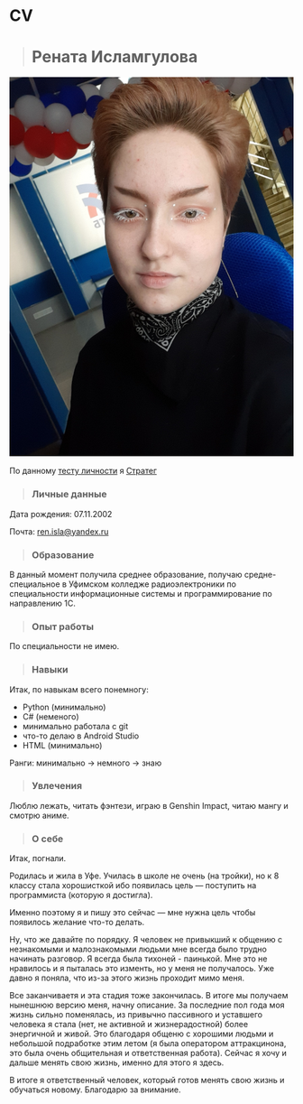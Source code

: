 # CV

> # Рената Исламгулова

![Да, это я!](20211022_160836.jpg)

По данному [тесту личности](https://www.16personalities.com/ru) я [Стратег](https://www.16personalities.com/ru/lichnost-intj "чета не виднааа")

> ### Личные данные

Дата рождения: 07.11.2002

Почта: ren.isla@yandex.ru

> ### Образование

В данный момент получила среднее образование, получаю средне-специальное в Уфимском колледже радиоэлектроники по специальности информационные системы и программирование по направлению 1С.

> ### Опыт работы

По специальности не имею. 

> ### Навыки

Итак, по навыкам всего понемногу:

+ Python (минимально)
+ C# (неменого)
+ минимально работала с git
+ что-то делаю в Android Studio
+ HTML (минимально)

Ранги: минимально -> немного -> знаю

> ### Увлечения

Люблю лежать, читать фэнтези, играю  в Genshin Impact, читаю мангу и смотрю аниме. 
> ### О себе

Итак, погнали.

Родилась и жила в Уфе. Училась в школе не очень (на тройки), но к 8 классу стала хорошисткой ибо появилась цель — поступить на программиста (которую я достигла).

Именно поэтому я и пишу это сейчас — мне нужна цель чтобы появилось желание что-то делать.

Ну, что же давайте по порядку. Я человек не привыкший к общению с незнакомыми и малознакомыми людьми мне всегда было трудно начинать разговор. Я всегда была тихоней - паинькой.
Мне это не нравилось и я пыталась это изменть, но у меня не получалось. Уже давно я поняла, что из-за этого жизнь проходит мимо меня.

Все заканчиваетя и эта стадия тоже закончилась. В итоге мы получаем нынешнюю версию меня, начну описание. За последние пол года моя жизнь сильно поменялась, из привычно пассивного и уставшего человека я стала (нет, не активной и жизнерадостной) более энергичной и живой. 
Это благодаря общеню с хорошими людьми и небольшой подработке этим летом (я была оператором аттракцинона, это была очень общительная и ответственная работа). 
Сейчас я хочу и дальше менять свою жизнь, именно для этого я здесь.

В итоге я ответственный человек, который готов менять свою жизнь и обучаться новому. Благодарю за внимание.
